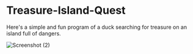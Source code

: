 # Treasure-Island-Quest
Here's a simple and fun program of a duck searching for treasure on an island full of dangers.


![Screenshot (2)](https://github.com/user-attachments/assets/55701459-7a03-47e6-aeb8-047cdfeb9c99)
